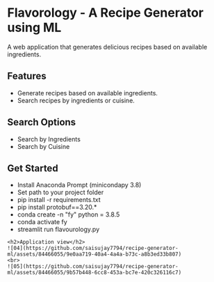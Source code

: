  <div class="banner">
    <h1>Flavorology - A Recipe Generator using ML</h1>
    <p>A web application that generates delicious recipes based on available ingredients.</p>
  </div>

  <div class="features">
    <h2>Features</h2>
    <ul>
      <li>Generate recipes based on available ingredients.</li>
      <li>Search recipes by ingredients or cuisine.</li>
    </ul>
  </div>

  <div class="search-options">
    <h2>Search Options</h2>
    <ul>
      <li>Search by Ingredients</li>
      <li>Search by Cuisine</li>
    </ul>
  </div>
  
  <div class="get-started">
    <h2>Get Started</h2>
    <ul>
      <li>Install Anaconda Prompt (minicondapy 3.8)</li>
      <li>Set path to your project folder</li>
      <li>pip install -r requirements.txt</li>
      <li>pip install protobuf==3.20.*</li>
      <li>conda create -n "fy" python = 3.8.5</li>
      <li>conda activate fy</li>
      <li>streamlit run flavourology.py</li>
    </ul>
  </div>

    <h2>Application view</h2>
    ![04](https://github.com/saisujay7794/recipe-generator-ml/assets/84466055/9e0aa719-40a4-4a4a-b73c-a8b3ed33b807)
    <br>
    ![05](https://github.com/saisujay7794/recipe-generator-ml/assets/84466055/9b57b448-6cc8-453a-bc7e-420c326116c7)
    

